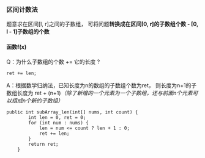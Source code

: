 ### 区间计数法
题意求在区间[l, r]之间的子数组， 可将问题**转换成在区间[0, r]的子数组个数 - [0, l - 1]子数组的个数**
####  函数f(x)
Q：为什么子数组的个数 += 它的长度 ?
````
ret += len;
````
A：根据数学归纳法，已知长度为n的数组的子数组个数为ret， 则长度为n+1的子数组长度为 ret + (n+1)*（除了新增的一个元素为一个子数组，还与前面n个元素可以组成n个新的子数组）*
````
public int subArray_len(int[] nums, int count) {
		int len = 0, ret = 0;
		for (int num : nums) {
			len = num <= count ? len + 1 : 0;
			ret += len;
		}
		return ret;
	}
````